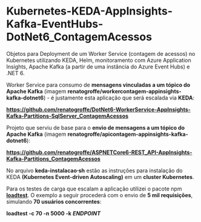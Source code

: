 # Kubernetes-KEDA-AppInsights-Kafka-EventHubs-DotNet6_ContagemAcessos

 Objetos para Deployment de um Worker Service (contagem de acessos) no Kubernetes utilizando KEDA, Helm, monitoramento com Azure Application Insights, Apache Kafka (a partir de uma instância do Azure Event Hubs) e .NET 6.

Worker Service para consumo de **mensagens vinculadas a um tópico do Apache Kafka** (imagem **renatogroffe/workercontagem-appinsights-kafka-dotnet6**) - é justamente esta aplicação que será escalada via **KEDA**:

**https://github.com/renatogroffe/DotNet6-WorkerService-AppInsights-Kafka-Partitions-SqlServer_ContagemAcessos**

Projeto que serviu de base para o **envio de mensagens a um tópico do Apache Kafka** (imagem **renatogroffe/apicontagem-appinsights-kafka-dotnet6**):

**https://github.com/renatogroffe/ASPNETCore6-REST_API-AppInsights-Kafka-Partitions_ContagemAcessos**

No arquivo **keda-instalacao&sdot;sh** estão as instruções para instalação do KEDA **(Kubernetes Event-driven Autoscaling)** em um **cluster Kubernetes**.

Para os testes de carga que escalam a aplicação utilizei o pacote npm [**loadtest**](https://www.npmjs.com/package/loadtest). O exemplo a seguir procederá com o envio de **5 mil requisições**, simulando **70 usuários concorrentes**:

**loadtest -c 70 -n 5000 -k** ***ENDPOINT***